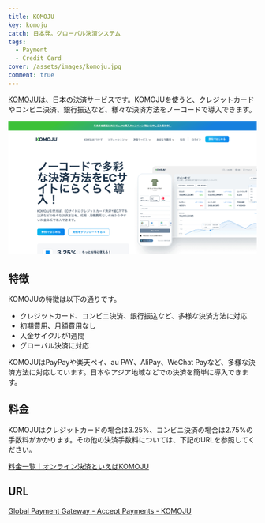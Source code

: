 ```yaml
---
title: KOMOJU
key: komoju
catch: 日本発。グローバル決済システム
tags:
  - Payment
  - Credit Card
cover: /assets/images/komoju.jpg
comment: true
---
```


[KOMOJU](https://komoju.com/)は、日本の決済サービスです。KOMOJUを使うと、クレジットカードやコンビニ決済、銀行振込など、様々な決済方法をノーコードで導入できます。

[![KOMOJUのWebサイト](/assets/images/komoju.jpg)](https://komoju.com/)

<!--more-->

## 特徴

KOMOJUの特徴は以下の通りです。

- クレジットカード、コンビニ決済、銀行振込など、多様な決済方法に対応
- 初期費用、月額費用なし
- 入金サイクルが1週間
- グローバル決済に対応

KOMOJUはPayPayや楽天ペイ、au PAY、AliPay、WeChat Payなど、多様な決済方法に対応しています。日本やアジア地域などでの決済を簡単に導入できます。

## 料金

KOMOJUはクレジットカードの場合は3.25%、コンビニ決済の場合は2.75%の手数料がかかります。その他の決済手数料については、下記のURLを参照してください。

[料金一覧｜オンライン決済といえばKOMOJU](https://ja.komoju.com/pricing/)

## URL

[Global Payment Gateway - Accept Payments - KOMOJU](https://komoju.com/)
